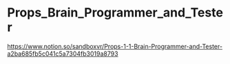 # Props_Brain_Programmer_and_Tester

https://www.notion.so/sandboxvr/Props-1-1-Brain-Programmer-and-Tester-a2ba685fb5c041c5a7304fb3019a8793
